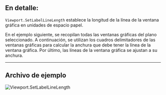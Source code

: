 ## En detalle:
`Viewport.SetLabelLineLength` establece la longitud de la línea de la ventana gráfica en unidades de espacio papel.

En el ejemplo siguiente, se recopilan todas las ventanas gráficas del plano seleccionado. A continuación, se utilizan los cuadros delimitadores de las ventanas gráficas para calcular la anchura que debe tener la línea de la ventana gráfica. Por último, las líneas de la ventana gráfica se ajustan a su anchura.
___
## Archivo de ejemplo

![Viewport.SetLabelLineLength](./Revit.Elements.Viewport.SetLabelLineLength_img.jpg)
